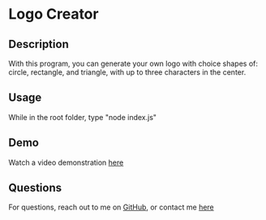 # Logo Creator

## Description

With this program, you can generate your own logo with choice shapes of: circle, rectangle, and triangle, with up to three characters in the center.

## Usage

While in the root folder, type "node index.js"

## Demo

Watch a video demonstration [here](https://www.awesomescreenshot.com/video/20250061?key=bccde81c414f664b694fb47430104a79)

## Questions

For questions, reach out to me on [GitHub](https://github.com/hansonsteven26), or contact me [here](mailto:smhanson21@gmail.com)